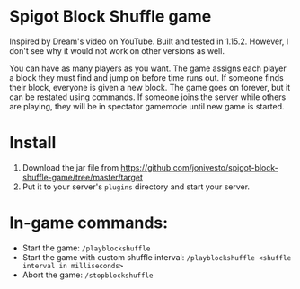 # Spigot Block Shuffle game
Inspired by Dream's video on YouTube. Built and tested in 1.15.2. However, I don't see why it would not work on other versions as well.

You can have as many players as you want. The game assigns each player a block they must find and jump on before time runs out. If someone finds their block, everyone is given a new block. The game goes on forever, but it can be restated using commands. If someone joins the server while others are playing, they will be in spectator gamemode until new game is started.

# Install
1. Download the jar file from https://github.com/jonivesto/spigot-block-shuffle-game/tree/master/target
2. Put it to your server's `plugins` directory and start your server.

# In-game commands:
- Start the game: `/playblockshuffle`
- Start the game with custom shuffle interval: `/playblockshuffle <shuffle interval in milliseconds>`
- Abort the game: `/stopblockshuffle`

